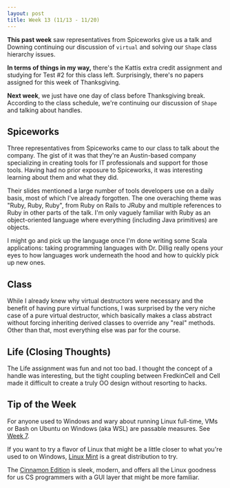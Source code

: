 ```yaml
---
layout: post
title: Week 13 (11/13 - 11/20)
---
```


**This past week** saw representatives from Spiceworks give us a talk and Downing continuing our discussion of `virtual` and solving our `Shape` class hierarchy issues.

**In terms of things in my way,** there's the Kattis extra credit assignment and studying for Test #2 for this class left. Surprisingly, there's no papers assigned for this week of Thanksgiving.  

**Next week**, we just have one day of class before Thanksgiving break. According to the class schedule, we're continuing our discussion of `Shape` and talking about handles.

Spiceworks
----------
Three representatives from Spiceworks came to our class to talk about the company. The gist of it was that they're an Austin-based company specializing in creating tools for IT professionals and support for those tools. Having had no prior exposure to Spiceworks, it was interesting learning about them and what they did.

Their slides mentioned a large number of tools developers use on a daily basis, most of which I've already forgotten. The one overaching theme was "Ruby, Ruby, Ruby", from Ruby on Rails to JRuby and multiple references to Ruby in other parts of the talk. I'm only vaguely familiar with Ruby as an object-oriented language where everything (including Java primitives) are objects. 

I might go and pick up the language once I'm done writing some Scala applications: taking programming languages with Dr. Dillig really opens your eyes to how languages work underneath the hood and how to quickly pick up new ones. 

Class
-----
While I already knew why virtual destructors were necessary and the benefit of having pure virtual functions, I was surprised by the very niche case of a pure virtual destructor, which basically makes a class abstract without forcing inheriting derived classes to override any "real" methods. Other than that, most everything else was par for the course.

Life (Closing Thoughts)
-----------------------
The Life assignment was fun and not too bad. I thought the concept of a handle was interesting, but the tight coupling between FredkinCell and Cell made it difficult to create a truly OO design without resorting to hacks. 

Tip of the Week
---------------
For anyone used to Windows and wary about running Linux full-time, VMs or Bash on Ubuntu on Windows (aka WSL) are passable measures. See [Week 7](https://aaron-zou.github.io/Week-7/).

If you want to try a flavor of Linux that might be a little closer to what you're used to on Windows, [Linux Mint](https://www.linuxmint.com/) is a great distribution to try.

The [Cinnamon Edition](http://blog.linuxmint.com/?p=3051 ) is sleek, modern, and offers all the Linux goodness for us CS programmers with a GUI layer that might be more familiar.

